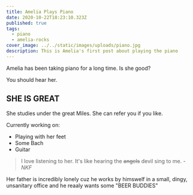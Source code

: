 ```yaml
---
title: Amelia Plays Piano
date: 2020-10-22T18:23:10.323Z
published: true
tags:
  - piano
  - amelia-rocks
cover_image: ../../static/images/uploads/piano.jpg
description: This is Amelia's first post about playing the piano
---
```

Amelia has been taking piano for a long time. Is she good?

You should hear her.

## SHE IS GREAT

She studies under the great Miles. She can refer you if you like.

Currently working on:
- Playing with her feet
- Some Bach
- Guitar

> I love listening to her.
> It's like hearing the ~~angels~~ devil sing to me. 
> \- _NKF_

Her father is incredibly lonely cuz he works by himswelf in a small, dingy, unsanitary office and he reaaly wants some "BEER BUDDIES"